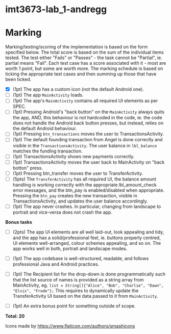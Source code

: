 # imt3673-lab_1-andregg

# Marking 

Marking/testing/scoring of the implementation is based on the form specified below. The total score is based on the sum of the individual items tested. The test either "Fails" or "Passes" - the task cannot be "Partial", ie. partial means "Fail". Each test case has a score associated with it - most are worth 1 point, but some are worth more. The marking schedule is based on ticking the appropriate test cases and then summing up those that have been ticked. 

* [x] (1pt) The app has a custom icon (not the default Android one).
* [ ] (1pt) The app `MainActivity` loads.
* [ ] (1pt) The app's `MainActivity` contains all required UI elements as per SPEC.
* [ ] (1pt) Pressing Android's "back button" on the `MainActivity` always quits the app, AND, this behaviour is not hardcoded in the code, ie. the code does not handle the Android back button presses, but instead, relies on the default Android behaviour.
* [ ] (1pt) Pressing `btn_transactions` moves the user to TransactionsActivity.
* [ ] (1pt) The default founding transaction from Angel is done correctly and visible in the `TransactionsActivity`. The user balance in `lbl_balance` matches the funding transaction.
* [ ] (1pt) TransactionsActivity shows new payments correctly.
* [ ] (1pt) TransactionsActivity moves the user back to MainActivity on "back botton" press.
* [ ] (1pt) Pressing btn_transfer moves the user to TransferActivity.
* [ ] (5pts) The `TransferActivity` has all required UI, the balance amount handling is working correctly with the appropriate lbl_amount_check error messages, and the btn_pay is enabled/disabled when appropriate. Pressing the `btn_pay` creates the new transaction, visible in TransactionsActivity, and updates the user balance accordingly.
* [ ] (1pt) The app never crashes. In particular, changing from landscape to portrait and vice-versa does not crash the app.

**Bonus tasks**

* [ ] (2pts) The app UI elements are all well laid-out, look appealing and tidy, and the app has a solid/professional feel, ie. buttons properly centred, UI elements well-arranged, colour schemes appealing, and so on. The app works well in both, portrait and landscape modes. 
* [ ] (1pt) The app codebase is well-structured, readable, and follows professional Java and Android practices.
* [ ] (1pt) The Recipient list for the drop-down is done programmatically such that the list source of names is provided as a string array from MainActivity, eg. `list = String[]{"Alice", "Bob", "Charlie", "Dawn", "Elvis", "Frode"};` This requires to dynamically update the TransferActivity UI based on the data passed to it from `MainActivity`. 
* [ ] (1pt) An extra bonus point for something outside of scope. 


**Total: 20**


Icons made by https://www.flaticon.com/authors/smashicons